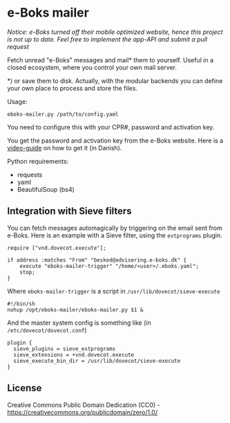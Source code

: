 e-Boks mailer
=============

*Notice: e-Boks turned off their mobile optimized website, hence this project is not up to date. Feel free to implement the app-API and submit a pull request*

Fetch unread "e-Boks" messages and mail* them to yourself. 
Useful in a closed ecosystem, where you control your own mail server.

*) or save them to disk. Actually, with the modular backends you can 
define your own place to process and store the files.

Usage:

    eboks-mailer.py /path/to/config.yaml

You need to configure this with your CPR#, password and activation key.

You get the password and activation key from the e-Boks website.
Here is a [video-guide](http://www.e-boks.dk/help.aspx?pageid=db5a89a1-8530-418a-90e9-ff7f0713784a) 
on how to get it (in Danish).

Python requirements:

- requests
- yaml
- BeautifulSoup (bs4)

Integration with Sieve filters
------------------------------

You can fetch messages automagically by triggering on the email sent from e-Boks.
Here is an example with a Sieve filter, using the `extprograms` plugin.

    require ["vnd.dovecot.execute"];

    if address :matches "From" "besked@advisering.e-boks.dk" {
        execute "eboks-mailer-trigger" "/home/<user>/.eboks.yaml";
        stop;
    }

Where `eboks-mailer-trigger` is a script in `/usr/lib/dovecot/sieve-execute`

    #!/bin/sh
    nohup /opt/eboks-mailer/eboks-mailer.py $1 &

And the master system config is something like (in `/etc/dovecot/dovecot.conf`)

    plugin {
      sieve_plugins = sieve_extprograms
      sieve_extensions = +vnd.dovecot.execute
      sieve_execute_bin_dir = /usr/lib/dovecot/sieve-execute
    }
    
License
-------
Creative Commons Public Domain Dedication (CC0) - https://creativecommons.org/publicdomain/zero/1.0/
